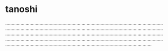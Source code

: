 # tanoshi
...................................................................................................................................................................................................................................................................................................................................................................................................................................................................................................................................................................................................................................
